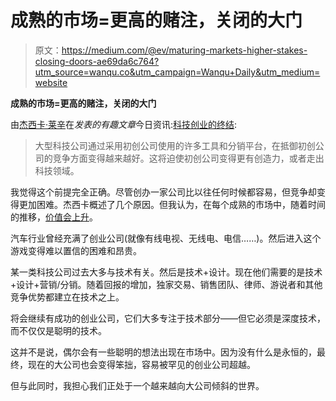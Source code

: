# 成熟的市场=更高的赌注，关闭的大门

> 原文：<https://medium.com/@ev/maturing-markets-higher-stakes-closing-doors-ae69da6c764?utm_source=wanqu.co&utm_campaign=Wanqu+Daily&utm_medium=website>

**成熟的市场=更高的赌注，关闭的大门**

由[杰西卡·莱辛](https://medium.com/u/e8174f04826d?source=post_page-----ae69da6c764--------------------------------)在*发表的有趣文章*今日资讯:[科技创业的终结](https://www.theinformation.com/the-end-of-tech-startups?shared=16c769):

> 大型科技公司通过采用初创公司使用的许多工具和分销平台，在抵御初创公司的竞争方面变得越来越好。这将迫使初创公司变得更有创造力，或者走出科技领域。

我觉得这个前提完全正确。尽管创办一家公司比以往任何时候都容易，但竞争却变得更加困难。杰西卡概述了几个原因。但我认为，在每个成熟的市场中，随着时间的推移，[价值会上升](https://medium.com/@ev/value-is-moving-up-the-stack-bc6d8ee797ff#.9k32qv57k)。

汽车行业曾经充满了创业公司(就像有线电视、无线电、电信……)。然后进入这个游戏变得难以置信的困难和昂贵。

某一类科技公司过去大多与技术有关。然后是技术+设计。现在他们需要的是技术+设计+营销/分销。随着回报的增加，独家交易、销售团队、律师、游说者和其他竞争优势都建立在技术之上。

将会继续有成功的创业公司，它们大多专注于技术部分——但它必须是深度技术，而不仅仅是聪明的技术。

这并不是说，偶尔会有一些聪明的想法出现在市场中。因为没有什么是永恒的，最终，现在的大公司也会变得笨拙，容易被罕见的创业公司超越。

但与此同时，我担心我们正处于一个越来越向大公司倾斜的世界。